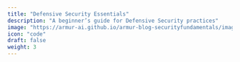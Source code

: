 ```yaml
---
title: "Defensive Security Essentials"
description: "A beginner’s guide for Defensive Security practices"
image: "https://armur-ai.github.io/armur-blog-securityfundamentals/images/3.avif"
icon: "code"
draft: false
weight: 3
---
```


